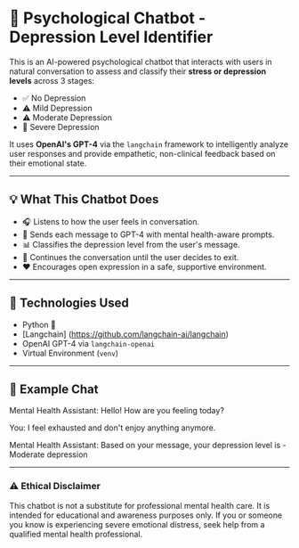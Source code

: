 # 🧠 Psychological Chatbot - Depression Level Identifier

This is an AI-powered psychological chatbot that interacts with users in natural conversation to assess and classify their **stress or depression levels** across 3 stages:  

- ✅ No Depression  
- ⚠️ Mild Depression  
- ⚠️ Moderate Depression  
- 🚨 Severe Depression
  
It uses **OpenAI's GPT-4** via the `langchain` framework to intelligently analyze user responses and provide empathetic, non-clinical feedback based on their emotional state.

---

## 💡 What This Chatbot Does

- 🎧 Listens to how the user feels in conversation.
- 🧠 Sends each message to GPT-4 with mental health-aware prompts.
- 📊 Classifies the depression level from the user's message.
- 🔁 Continues the conversation until the user decides to exit.
- ❤️ Encourages open expression in a safe, supportive environment.

---

## 🚀 Technologies Used

- Python 🐍
- [Langchain] (https://github.com/langchain-ai/langchain)
- OpenAI GPT-4 via `langchain-openai`
- Virtual Environment (`venv`)

---
## 🧪 Example Chat

Mental Health Assistant: Hello! How are you feeling today?

You: I feel exhausted and don't enjoy anything anymore.

Mental Health Assistant: Based on your message, your depression level is - Moderate depression

---
### ⚠️ Ethical Disclaimer

This chatbot is not a substitute for professional mental health care.
It is intended for educational and awareness purposes only.
If you or someone you know is experiencing severe emotional distress, seek help from a qualified mental health professional.
